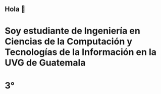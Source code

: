 ## Hola 👋

# Soy estudiante de Ingeniería en Ciencias de la Computación y Tecnologías de la Información en la UVG de Guatemala
# 3°

<!--
**nel-eleven11/nel-eleven11** is a ✨ _special_ ✨ repository because its `README.md` (this file) appears on your GitHub profile.

Here are some ideas to get you started:

- 🔭 I’m currently working on ...
- 🌱 I’m currently learning ...
- 👯 I’m looking to collaborate on ...
- 🤔 I’m looking for help with ...
- 💬 Ask me about ...
- 📫 How to reach me: ...
- 😄 Pronouns: ...
- ⚡ Fun fact: ...
-->
